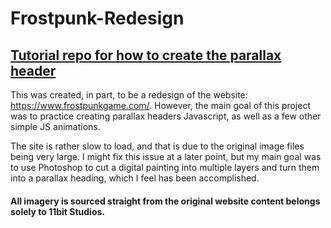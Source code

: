 # Frostpunk-Redesign

## [Tutorial repo for how to create the parallax header](https://github.com/ethandpark/frostpunk-tutorial)

This was created, in part, to be a redesign of the website: https://www.frostpunkgame.com/. However, the main goal of this project was to practice creating parallax headers Javascript, as well as a few other simple JS animations.

The site is rather slow to load, and that is due to the original image files being very large. I might fix this issue at a later point, but my main goal was to use Photoshop to cut a digital painting into multiple layers and turn them into a parallax heading, which I feel has been accomplished.

#### All imagery is sourced straight from the original website content belongs solely to 11bit Studios.
